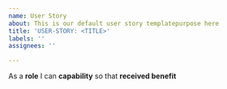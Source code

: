 ```yaml
---
name: User Story
about: This is our default user story templatepurpose here
title: 'USER-STORY: <TITLE>'
labels: ''
assignees: ''

---
```


As a **role** I can **capability** so that **received benefit**
